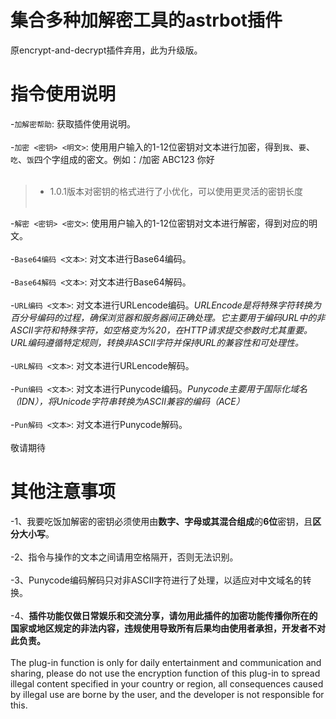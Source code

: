 # 集合多种加解密工具的astrbot插件
  原encrypt-and-decrypt插件弃用，此为升级版。

# 指令使用说明
-`加解密帮助`: 获取插件使用说明。<br><br>
-`加密 <密钥> <明文>`: 使用用户输入的1-12位密钥对文本进行加密，得到`我`、`要`、`吃`、`饭`四个字组成的密文。例如：/<span title="指令">加密</span> <span title="密钥">ABC123</span> <span title="明文">你好</span><br><br>
> *  1.0.1版本对密钥的格式进行了小优化，可以使用更灵活的密钥长度<br><br>

-`解密 <密钥> <密文>`: 使用用户输入的1-12位密钥对文本进行解密，得到对应的明文。<br><br>
-`Base64编码 <文本>`: 对文本进行Base64编码。<br><br>
-`Base64解码 <文本>`: 对文本进行Base64解码。<br><br>
-`URL编码 <文本>`: 对文本进行URLencode编码。*URLEncode是将特殊字符转换为百分号编码的过程，确保浏览器和服务器间正确处理。它主要用于编码URL中的非ASCII字符和特殊字符，如空格变为%20，在HTTP请求提交参数时尤其重要。URL编码遵循特定规则，转换非ASCII字符并保持URL的兼容性和可处理性。* <br><br>
-`URL解码 <文本>`: 对文本进行URLencode解码。<br><br>
-`Pun编码 <文本>`: 对文本进行Punycode编码。*Punycode主要用于国际化域名（IDN），将Unicode字符串转换为ASCII兼容的编码（ACE）* <br><br>
-`Pun解码 <文本>`: 对文本进行Punycode解码。<br><br>
敬请期待

# 其他注意事项
-1、我要吃饭加解密的密钥必须使用由**数字、字母或其混合组成**的**6位**密钥，且**区分大小写**。<br><br>
-2、指令与操作的文本之间请用空格隔开，否则无法识别。<br><br>
-3、Punycode编码解码只对非ASCII字符进行了处理，以适应对中文域名的转换。<br><br>
-4、**插件功能仅做日常娱乐和交流分享，请勿用此插件的加密功能传播你所在的国家或地区规定的非法内容，违规使用导致所有后果均由使用者承担，开发者不对此负责。** <br><br>
The plug-in function is only for daily entertainment and communication and sharing, please do not use the encryption function of this plug-in to spread illegal content specified in your country or region, all consequences caused by illegal use are borne by the user, and the developer is not responsible for this.
